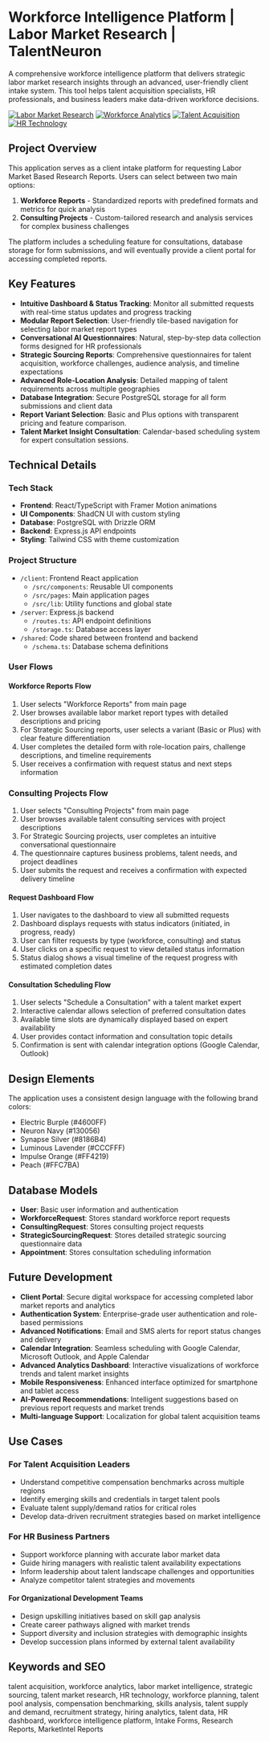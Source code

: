 # Workforce Intelligence Platform | Labor Market Research | TalentNeuron

A comprehensive workforce intelligence platform that delivers strategic labor market research insights through an advanced, user-friendly client intake system. This tool helps talent acquisition specialists, HR professionals, and business leaders make data-driven workforce decisions.

[![Labor Market Research](https://img.shields.io/badge/Labor%20Market-Research-4600FF)](https://github.com/yourusername/workforce-intelligence-platform)
[![Workforce Analytics](https://img.shields.io/badge/Workforce-Analytics-130056)](https://github.com/yourusername/workforce-intelligence-platform)
[![Talent Acquisition](https://img.shields.io/badge/Talent-Acquisition-FF4219)](https://github.com/yourusername/workforce-intelligence-platform)
[![HR Technology](https://img.shields.io/badge/HR-Technology-8186B4)](https://github.com/yourusername/workforce-intelligence-platform)

## Project Overview

This application serves as a client intake platform for requesting Labor Market Based Research Reports. Users can select between two main options:

1. **Workforce Reports** - Standardized reports with predefined formats and metrics for quick analysis
2. **Consulting Projects** - Custom-tailored research and analysis services for complex business challenges

The platform includes a scheduling feature for consultations, database storage for form submissions, and will eventually provide a client portal for accessing completed reports.

## Key Features

- **Intuitive Dashboard & Status Tracking**: Monitor all submitted requests with real-time status updates and progress tracking
- **Modular Report Selection**: User-friendly tile-based navigation for selecting labor market report types
- **Conversational AI Questionnaires**: Natural, step-by-step data collection forms designed for HR professionals
- **Strategic Sourcing Reports**: Comprehensive questionnaires for talent acquisition, workforce challenges, audience analysis, and timeline expectations
- **Advanced Role-Location Analysis**: Detailed mapping of talent requirements across multiple geographies
- **Database Integration**: Secure PostgreSQL storage for all form submissions and client data
- **Report Variant Selection**: Basic and Plus options with transparent pricing and feature comparison.
- **Talent Market Insight Consultation**: Calendar-based scheduling system for expert consultation sessions.

## Technical Details

### Tech Stack
- **Frontend**: React/TypeScript with Framer Motion animations
- **UI Components**: ShadCN UI with custom styling
- **Database**: PostgreSQL with Drizzle ORM
- **Backend**: Express.js API endpoints
- **Styling**: Tailwind CSS with theme customization

### Project Structure
- `/client`: Frontend React application
  - `/src/components`: Reusable UI components
  - `/src/pages`: Main application pages
  - `/src/lib`: Utility functions and global state
- `/server`: Express.js backend
  - `/routes.ts`: API endpoint definitions
  - `/storage.ts`: Database access layer
- `/shared`: Code shared between frontend and backend
  - `/schema.ts`: Database schema definitions

### User Flows

#### Workforce Reports Flow
1. User selects "Workforce Reports" from main page
2. User browses available labor market report types with detailed descriptions and pricing
3. For Strategic Sourcing reports, user selects a variant (Basic or Plus) with clear feature differentiation
4. User completes the detailed form with role-location pairs, challenge descriptions, and timeline requirements
5. User receives a confirmation with request status and next steps information

### Consulting Projects Flow
1. User selects "Consulting Projects" from main page
2. User browses available talent consulting services with project descriptions
3. For Strategic Sourcing projects, user completes an intuitive conversational questionnaire
4. The questionnaire captures business problems, talent needs, and project deadlines
5. User submits the request and receives a confirmation with expected delivery timeline

#### Request Dashboard Flow
1. User navigates to the dashboard to view all submitted requests
2. Dashboard displays requests with status indicators (initiated, in progress, ready)
3. User can filter requests by type (workforce, consulting) and status
4. User clicks on a specific request to view detailed status information
5. Status dialog shows a visual timeline of the request progress with estimated completion dates

#### Consultation Scheduling Flow
1. User selects "Schedule a Consultation" with a talent market expert
2. Interactive calendar allows selection of preferred consultation dates
3. Available time slots are dynamically displayed based on expert availability
4. User provides contact information and consultation topic details
5. Confirmation is sent with calendar integration options (Google Calendar, Outlook)

## Design Elements

The application uses a consistent design language with the following brand colors:
- Electric Burple (#4600FF)
- Neuron Navy (#130056)
- Synapse Silver (#8186B4)
- Luminous Lavender (#CCCFFF)
- Impulse Orange (#FF4219)
- Peach (#FFC7BA)

## Database Models

- **User**: Basic user information and authentication
- **WorkforceRequest**: Stores standard workforce report requests
- **ConsultingRequest**: Stores consulting project requests
- **StrategicSourcingRequest**: Stores detailed strategic sourcing questionnaire data
- **Appointment**: Stores consultation scheduling information

## Future Development

- **Client Portal**: Secure digital workspace for accessing completed labor market reports and analytics
- **Authentication System**: Enterprise-grade user authentication and role-based permissions
- **Advanced Notifications**: Email and SMS alerts for report status changes and delivery
- **Calendar Integration**: Seamless scheduling with Google Calendar, Microsoft Outlook, and Apple Calendar
- **Advanced Analytics Dashboard**: Interactive visualizations of workforce trends and talent market insights
- **Mobile Responsiveness**: Enhanced interface optimized for smartphone and tablet access
- **AI-Powered Recommendations**: Intelligent suggestions based on previous report requests and market trends
- **Multi-language Support**: Localization for global talent acquisition teams

## Use Cases

### For Talent Acquisition Leaders
- Understand competitive compensation benchmarks across multiple regions
- Identify emerging skills and credentials in target talent pools
- Evaluate talent supply/demand ratios for critical roles
- Develop data-driven recruitment strategies based on market intelligence

### For HR Business Partners
- Support workforce planning with accurate labor market data
- Guide hiring managers with realistic talent availability expectations
- Inform leadership about talent landscape challenges and opportunities
- Analyze competitor talent strategies and movements

#### For Organizational Development Teams
- Design upskilling initiatives based on skill gap analysis
- Create career pathways aligned with market trends
- Support diversity and inclusion strategies with demographic insights
- Develop succession plans informed by external talent availability

## Keywords and SEO

talent acquisition, workforce analytics, labor market intelligence, strategic sourcing, talent market research, HR technology, workforce planning, talent pool analysis, compensation benchmarking, skills analysis, talent supply and demand, recruitment strategy, hiring analytics, talent data, HR dashboard, workforce intelligence platform, Intake Forms, Research Reports, MarketIntel Reports
